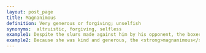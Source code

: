 ```yaml
---
layout: post_page
title: Magnanimous
definition: Very generous or forgiving; unselfish
synonyms:  altruistic, forgiving, selfless
example1: Despite the slurs made against him by his opponent, the boxer was <strong>magnanimous</strong> enough to praise his competitor.
example2: Because she was kind and generous, the <strong>magnanimous</strong> queen was loved by all.
---
```

